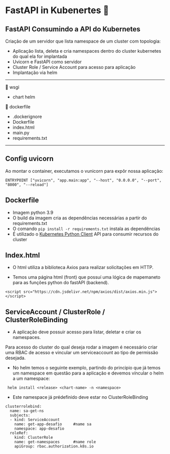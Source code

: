 # FastAPI in Kubenertes :snake:

## FastAPI Consumindo a API do Kubernetes

Criação de um servidor que lista namespace de um cluster com topologia:

* Aplicação lista, deleta e cria namespaces dentro do cluster kubernetes do qual ela for implantada
* Uvicorn e FastAPI como servidor 
* Cluster Role / Service Account para acesso para aplicação
* Implantação via helm
---

:file_folder: wsgi
* chart helm

:file_folder: dockerfile
* .dockerignore
* Dockerfile
* index.html
* main.py
* requirements.txt

---

## Config uvicorn

Ao montar o container, executamos o vunicorn para expôr nossa aplicação:

``` ENTRYPOINT ["uvicorn", "app.main:app", "--host", "0.0.0.0", "--port", "8000", "--reload"] ```


## Dockerfile

* Imagem python 3.9
* O build da imagem cria as dependências necessárias a partir do requirements.txt
* O comando ```pip install -r requirements.txt``` instala as dependências
* É utilizado o [Kubernetes Python Client](https://github.com/kubernetes-client/python) API para consumir recursos do cluster

## Index.html

* O html utiliza a biblioteca Axios para realizar solicitações em HTTP.

* Temos uma página html (front) que possuí uma lógica de mapemaneto para as funções python do fastAPI (backend).

```<script src="https://cdn.jsdelivr.net/npm/axios/dist/axios.min.js"></script>```


## ServiceAccount / ClusterRole / ClusterRoleBinding

* A aplicação deve possuir acesso para listar, deletar e criar os namespaces.

Para acesso do cluster do qual deseja rodar a imagem é necessário criar uma RBAC de acesso e vincular um serviceaccount ao tipo de permissão desejada.

* No helm temos o seguinte exemplo, partindo do principio que já temos um namespace em questão para a aplicação e devemos víncular o helm a um namespace:

``` helm install <release> <chart-name> -n <namespace>```

* Este namespace já prédefinido deve estar no ClusterRoleBinding

```
clusterrolebind:
  name: sa-get-ns
  subjects:
  - kind: ServiceAccount
    name: get-app-desafio     #name sa
    namespace: app-desafio
  roleRef:
    kind: ClusterRole
    name: get-namespaces      #name role
    apiGroup: rbac.authorization.k8s.io
```


